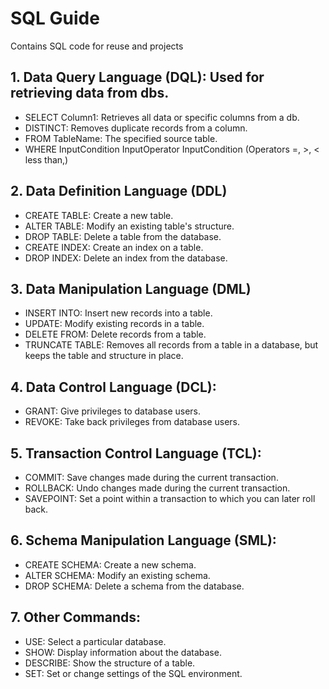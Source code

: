 SQL Guide
===========
Contains SQL code for reuse and projects

## 1. Data Query Language (DQL): Used for retrieving data from dbs.
- SELECT Column1: Retrieves all data or specific columns from a db.
- DISTINCT: Removes duplicate records from a column.
- FROM TableName: The specified source table.
- WHERE InputCondition InputOperator InputCondition (Operators =, >, < less than,)

## 2. Data Definition Language (DDL)
- CREATE TABLE: Create a new table.
- ALTER TABLE: Modify an existing table's structure.
- DROP TABLE: Delete a table from the database.
- CREATE INDEX: Create an index on a table.
- DROP INDEX: Delete an index from the database.

## 3. Data Manipulation Language (DML)
- INSERT INTO: Insert new records into a table.
- UPDATE: Modify existing records in a table.
- DELETE FROM: Delete records from a table.
- TRUNCATE TABLE: Removes all records from a table in a database, but keeps the table and structure in place.

## 4. Data Control Language (DCL):
- GRANT: Give privileges to database users.
- REVOKE: Take back privileges from database users.

## 5. Transaction Control Language (TCL):
- COMMIT: Save changes made during the current transaction.
- ROLLBACK: Undo changes made during the current transaction.
- SAVEPOINT: Set a point within a transaction to which you can later roll back.

## 6. Schema Manipulation Language (SML):
- CREATE SCHEMA: Create a new schema.
- ALTER SCHEMA: Modify an existing schema.
- DROP SCHEMA: Delete a schema from the database.

## 7. Other Commands:
- USE: Select a particular database.
- SHOW: Display information about the database.
- DESCRIBE: Show the structure of a table.
- SET: Set or change settings of the SQL environment.
